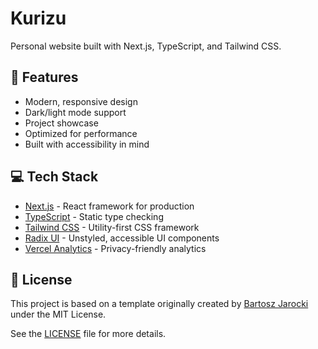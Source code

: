 # Kurizu

Personal website built with Next.js, TypeScript, and Tailwind CSS.

## 🚀 Features

- Modern, responsive design
- Dark/light mode support
- Project showcase
- Optimized for performance
- Built with accessibility in mind

## 💻 Tech Stack

- [Next.js](https://nextjs.org/) - React framework for production
- [TypeScript](https://www.typescriptlang.org/) - Static type checking
- [Tailwind CSS](https://tailwindcss.com/) - Utility-first CSS framework
- [Radix UI](https://www.radix-ui.com/) - Unstyled, accessible UI components
- [Vercel Analytics](https://vercel.com/analytics) - Privacy-friendly analytics

## 📝 License

This project is based on a template originally created by [Bartosz Jarocki](https://github.com/BartoszJarocki) under the MIT License.

See the [LICENSE](LICENSE) file for more details.

